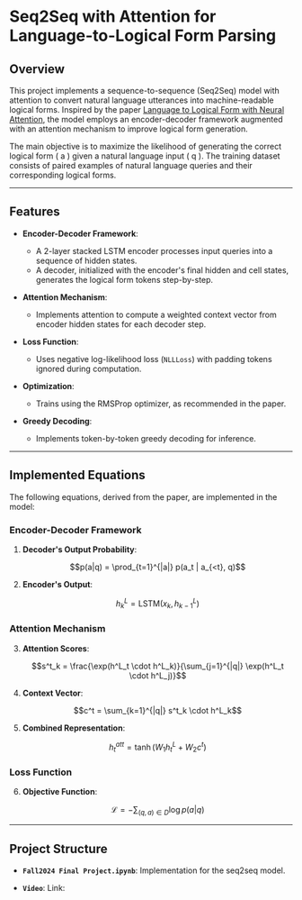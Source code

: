 # **Seq2Seq with Attention for Language-to-Logical Form Parsing**

## **Overview**
This project implements a sequence-to-sequence (Seq2Seq) model with attention to convert natural language utterances into machine-readable logical forms. Inspired by the paper [Language to Logical Form with Neural Attention](https://aclanthology.org/P16-1004.pdf), the model employs an encoder-decoder framework augmented with an attention mechanism to improve logical form generation.

The main objective is to maximize the likelihood of generating the correct logical form \( a \) given a natural language input \( q \). The training dataset consists of paired examples of natural language queries and their corresponding logical forms.

---

## **Features**
- **Encoder-Decoder Framework**:
  - A 2-layer stacked LSTM encoder processes input queries into a sequence of hidden states.
  - A decoder, initialized with the encoder's final hidden and cell states, generates the logical form tokens step-by-step.
  
- **Attention Mechanism**:
  - Implements attention to compute a weighted context vector from encoder hidden states for each decoder step.

- **Loss Function**:
  - Uses negative log-likelihood loss (`NLLLoss`) with padding tokens ignored during computation.

- **Optimization**:
  - Trains using the RMSProp optimizer, as recommended in the paper.

- **Greedy Decoding**:
  - Implements token-by-token greedy decoding for inference.

---

## **Implemented Equations**
The following equations, derived from the paper, are implemented in the model:

### Encoder-Decoder Framework
1. **Decoder's Output Probability**:
   ```math
   p(a|q) = \prod_{t=1}^{|a|} p(a_t | a_{<t}, q)
   ```

2. **Encoder's Output**:
   ```math
   h^L_k = \text{LSTM}(x_k, h^L_{k-1})
   ```

### Attention Mechanism
3. **Attention Scores**:
   ```math
   s^t_k = \frac{\exp(h^L_t \cdot h^L_k)}{\sum_{j=1}^{|q|} \exp(h^L_t \cdot h^L_j)}
   ```

4. **Context Vector**:
   ```math
   c^t = \sum_{k=1}^{|q|} s^t_k \cdot h^L_k
   ```

5. **Combined Representation**:
   ```math
   h^{att}_t = \tanh(W_1 h^L_t + W_2 c^t)
   ```

### Loss Function
6. **Objective Function**:
   ```math
   \mathcal{L} = -\sum_{(q,a) \in D} \log p(a|q)
   ```

---

## **Project Structure**
- **`Fall2024 Final Project.ipynb`**:
  Implementation for the seq2seq model.

- **`Video`**:
  Link: 
  

  
